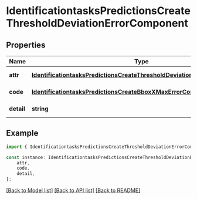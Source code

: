 # IdentificationtasksPredictionsCreateThresholdDeviationErrorComponent


## Properties

Name | Type | Description | Notes
------------ | ------------- | ------------- | -------------
**attr** | [**IdentificationtasksPredictionsCreateThresholdDeviationErrorComponentAttr**](IdentificationtasksPredictionsCreateThresholdDeviationErrorComponentAttr.md) |  | [default to undefined]
**code** | [**IdentificationtasksPredictionsCreateBboxXMaxErrorComponentCode**](IdentificationtasksPredictionsCreateBboxXMaxErrorComponentCode.md) |  | [default to undefined]
**detail** | **string** |  | [default to undefined]

## Example

```typescript
import { IdentificationtasksPredictionsCreateThresholdDeviationErrorComponent } from 'mosquito-alert';

const instance: IdentificationtasksPredictionsCreateThresholdDeviationErrorComponent = {
    attr,
    code,
    detail,
};
```

[[Back to Model list]](../README.md#documentation-for-models) [[Back to API list]](../README.md#documentation-for-api-endpoints) [[Back to README]](../README.md)
